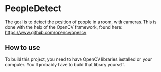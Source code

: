 # PeopleDetect
The goal is to detect the position of people in a room, with cameras. This is done with the help of the OpenCV framework, found here: <https://www.github.com/opencv/opencv>

## How to use
To build this project, you need to have OpenCV libraries installed on your computer. You'll probably have to build that library yourself.
